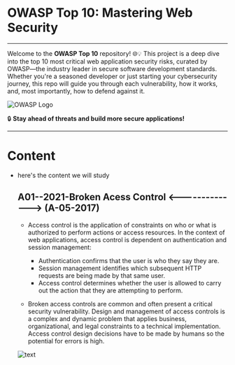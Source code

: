 # OWASP Top 10: Mastering Web Security

---
Welcome to the **OWASP Top 10** repository! 🌐💡 This project is a deep dive into the top 10 most critical web application security risks, curated by OWASP—the industry leader in secure software development standards. Whether you're a seasoned developer or just starting your cybersecurity journey, this repo will guide you through each vulnerability, how it works, and, most importantly, how to defend against it.

![OWASP Logo](https://microhackers.net/wp-content/uploads/2021/09/owasp-logo.png)

🔒 **Stay ahead of threats and build more secure applications!**

---
# Content
- here's the content we will study
    ## A01--2021-Broken Acess Control <--------------> (A-05-2017)
    - Access control is the application of constraints on who or what is authorized to perform actions or access resources. In the context of web applications, access control is dependent on authentication and session management: 
        - Authentication confirms that the user is who they say they are.
        - Session management identifies which subsequent HTTP requests are being made by that same user.
        - Access control determines whether the user is allowed to carry out the action that they are attempting to perform.

    - Broken access controls are common and often present a critical security vulnerability. Design and management of access controls is a complex and dynamic problem that applies business, organizational, and legal constraints to a technical implementation. Access control design decisions have to be made by humans so the potential for errors is high. 

    ![text](https://portswigger.net/web-security/images/access-control.svg)
